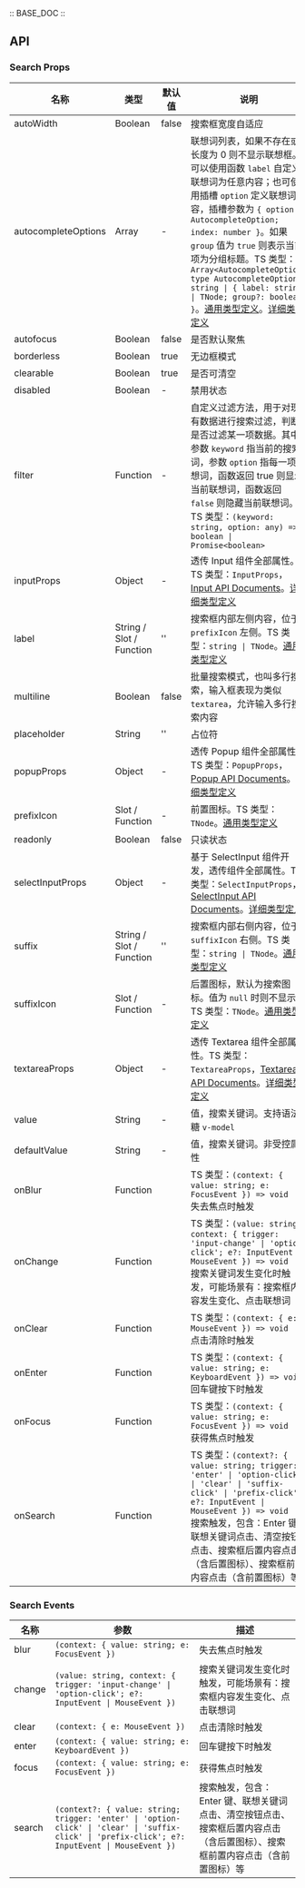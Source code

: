 :: BASE_DOC ::

## API

### Search Props

名称 | 类型 | 默认值 | 说明 | 必传
-- | -- | -- | -- | --
autoWidth | Boolean | false | 搜索框宽度自适应 | N
autocompleteOptions | Array | - | 联想词列表，如果不存在或长度为 0 则不显示联想框。可以使用函数 `label` 自定义联想词为任意内容；也可使用插槽 `option` 定义联想词内容，插槽参数为 `{ option: AutocompleteOption; index: number }`。如果 `group` 值为 `true` 则表示当前项为分组标题。TS 类型：`Array<AutocompleteOption>` `type AutocompleteOption = string \| { label: string \| TNode; group?: boolean }`。[通用类型定义](https://github.com/Tencent/tdesign-vue/blob/develop/src/common.ts)。[详细类型定义](https://github.com/Tencent/tdesign-vue/tree/develop/src/search/type.ts) | N
autofocus | Boolean | false | 是否默认聚焦 | N
borderless | Boolean | true | 无边框模式 | N
clearable | Boolean | true | 是否可清空 | N
disabled | Boolean | - | 禁用状态 | N
filter | Function | - | 自定义过滤方法，用于对现有数据进行搜索过滤，判断是否过滤某一项数据。其中参数 `keyword` 指当前的搜索词，参数 `option` 指每一项联想词，函数返回 true 则显示当前联想词，函数返回 `false` 则隐藏当前联想词。TS 类型：`(keyword: string, option: any) => boolean \| Promise<boolean>` | N
inputProps | Object | - | 透传 Input 组件全部属性。TS 类型：`InputProps`，[Input API Documents](./input?tab=api)。[详细类型定义](https://github.com/Tencent/tdesign-vue/tree/develop/src/search/type.ts) | N
label | String / Slot / Function | '' | 搜索框内部左侧内容，位于 `prefixIcon` 左侧。TS 类型：`string \| TNode`。[通用类型定义](https://github.com/Tencent/tdesign-vue/blob/develop/src/common.ts) | N
multiline | Boolean | false | 批量搜索模式，也叫多行搜索，输入框表现为类似 `textarea`，允许输入多行搜索内容 | N
placeholder | String | '' | 占位符 | N
popupProps | Object | - | 透传 Popup 组件全部属性。TS 类型：`PopupProps`，[Popup API Documents](./popup?tab=api)。[详细类型定义](https://github.com/Tencent/tdesign-vue/tree/develop/src/search/type.ts) | N
prefixIcon | Slot / Function | - | 前置图标。TS 类型：`TNode`。[通用类型定义](https://github.com/Tencent/tdesign-vue/blob/develop/src/common.ts) | N
readonly | Boolean | false | 只读状态 | N
selectInputProps | Object | - | 基于 SelectInput 组件开发，透传组件全部属性。TS 类型：`SelectInputProps`，[SelectInput API Documents](./select-input?tab=api)。[详细类型定义](https://github.com/Tencent/tdesign-vue/tree/develop/src/search/type.ts) | N
suffix | String / Slot / Function | '' | 搜索框内部右侧内容，位于 `suffixIcon` 右侧。TS 类型：`string \| TNode`。[通用类型定义](https://github.com/Tencent/tdesign-vue/blob/develop/src/common.ts) | N
suffixIcon | Slot / Function | - | 后置图标，默认为搜索图标。值为 `null` 时则不显示。TS 类型：`TNode`。[通用类型定义](https://github.com/Tencent/tdesign-vue/blob/develop/src/common.ts) | N
textareaProps | Object | - | 透传 Textarea 组件全部属性。TS 类型：`TextareaProps`，[Textarea API Documents](./textarea?tab=api)。[详细类型定义](https://github.com/Tencent/tdesign-vue/tree/develop/src/search/type.ts) | N
value | String | - | 值，搜索关键词。支持语法糖 `v-model` | N
defaultValue | String | - | 值，搜索关键词。非受控属性 | N
onBlur | Function |  | TS 类型：`(context: { value: string; e: FocusEvent }) => void`<br/>失去焦点时触发 | N
onChange | Function |  | TS 类型：`(value: string, context: { trigger: 'input-change' \| 'option-click'; e?: InputEvent \| MouseEvent }) => void`<br/>搜索关键词发生变化时触发，可能场景有：搜索框内容发生变化、点击联想词 | N
onClear | Function |  | TS 类型：`(context: { e: MouseEvent }) => void`<br/>点击清除时触发 | N
onEnter | Function |  | TS 类型：`(context: { value: string; e: KeyboardEvent }) => void`<br/>回车键按下时触发 | N
onFocus | Function |  | TS 类型：`(context: { value: string; e: FocusEvent }) => void`<br/>获得焦点时触发 | N
onSearch | Function |  | TS 类型：`(context?: { value: string; trigger: 'enter' \| 'option-click' \| 'clear' \| 'suffix-click' \| 'prefix-click'; e?: InputEvent \| MouseEvent }) => void`<br/>搜索触发，包含：Enter 键、联想关键词点击、清空按钮点击、搜索框后置内容点击（含后置图标）、搜索框前置内容点击（含前置图标）等 | N

### Search Events

名称 | 参数 | 描述
-- | -- | --
blur | `(context: { value: string; e: FocusEvent })` | 失去焦点时触发
change | `(value: string, context: { trigger: 'input-change' \| 'option-click'; e?: InputEvent \| MouseEvent })` | 搜索关键词发生变化时触发，可能场景有：搜索框内容发生变化、点击联想词
clear | `(context: { e: MouseEvent })` | 点击清除时触发
enter | `(context: { value: string; e: KeyboardEvent })` | 回车键按下时触发
focus | `(context: { value: string; e: FocusEvent })` | 获得焦点时触发
search | `(context?: { value: string; trigger: 'enter' \| 'option-click' \| 'clear' \| 'suffix-click' \| 'prefix-click'; e?: InputEvent \| MouseEvent })` | 搜索触发，包含：Enter 键、联想关键词点击、清空按钮点击、搜索框后置内容点击（含后置图标）、搜索框前置内容点击（含前置图标）等
